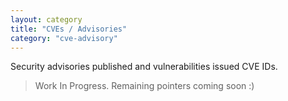 ```yaml
---
layout: category
title: "CVEs / Advisories"
category: "cve-advisory"
---
```

Security advisories published and vulnerabilities issued CVE IDs.

> Work In Progress. Remaining pointers coming soon :)

<!-- List of posts are appended to the end of this page. -->
